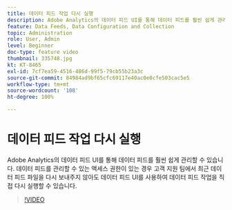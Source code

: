 ```yaml
---
title: 데이터 피드 작업 다시 실행
description: Adobe Analytics의 데이터 피드 UI를 통해 데이터 피드를 훨씬 쉽게 관리할 수 있습니다. 데이터 피드를 관리할 수 있는 액세스 권한이 있는 경우 고객 지원 팀에서 최근 데이터 피드 파일을 다시 보내주지 않아도 데이터 피드 UI를 사용하여 데이터 피드 작업을 직접 다시 실행할 수 있습니다.
feature: Data Feeds, Data Configuration and Collection
topic: Administration
role: User, Admin
level: Beginner
doc-type: feature video
thumbnail: 335748.jpg
kt: KT-8465
exl-id: 7cf7ea59-4516-486d-99f5-79cb55b23a3c
source-git-commit: 84984ad9bf65cfc69117e40ac0e0cfe503cac5e5
workflow-type: tm+mt
source-wordcount: '108'
ht-degree: 100%

---
```


# 데이터 피드 작업 다시 실행

Adobe Analytics의 데이터 피드 UI를 통해 데이터 피드를 훨씬 쉽게 관리할 수 있습니다. 데이터 피드를 관리할 수 있는 액세스 권한이 있는 경우 고객 지원 팀에서 최근 데이터 피드 파일을 다시 보내주지 않아도 데이터 피드 UI를 사용하여 데이터 피드 작업을 직접 다시 실행할 수 있습니다.

>[!VIDEO](https://video.tv.adobe.com/v/3418505/?quality=12&learn=on&captions=kor)
